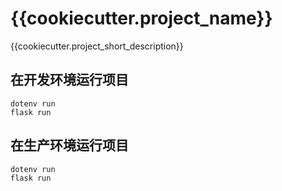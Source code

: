 # {{cookiecutter.project_name}}

{{cookiecutter.project_short_description}}


## 在开发环境运行项目

```
dotenv run
flask run
```

## 在生产环境运行项目

```
dotenv run
flask run
```
